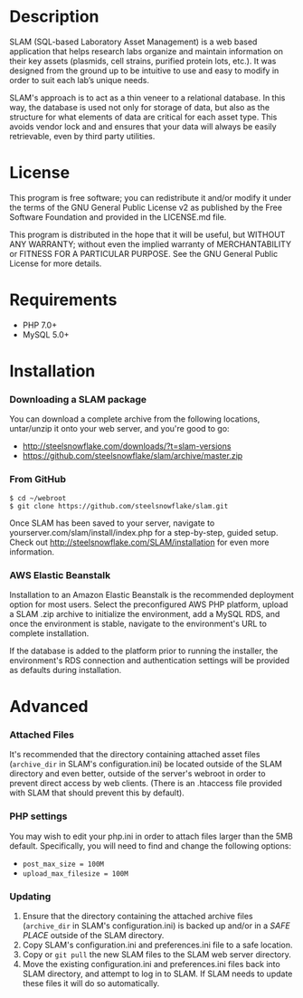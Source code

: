# Description

SLAM (SQL-based Laboratory Asset Management) is a web based application that helps research labs organize and maintain information on their key assets (plasmids, cell strains, purified protein lots, etc.). It was designed from the ground up to be intuitive to use and easy to modify in order to suit each lab’s unique needs.

SLAM's approach is to act as a thin veneer to a relational database. In this way, the database is used not only for storage of data, but also as the structure for what elements of data are critical for each asset type. This avoids vendor lock and and ensures that your data will always be easily retrievable, even by third party utilities.

# License

This program is free software; you can redistribute it and/or modify it under the terms of the GNU General Public License v2 as published by the Free Software Foundation and provided in the LICENSE.md file.

This program is distributed in the hope that it will be useful, but WITHOUT ANY WARRANTY; without even the implied warranty of MERCHANTABILITY or FITNESS FOR A PARTICULAR PURPOSE. See the GNU General Public License for more details.

# Requirements

* PHP 7.0+
* MySQL 5.0+

# Installation

### Downloading a SLAM package

You can download a complete archive from the following locations, untar/unzip it onto your web server, and you're good to go:

* http://steelsnowflake.com/downloads/?t=slam-versions
* https://github.com/steelsnowflake/slam/archive/master.zip

### From GitHub

```
$ cd ~/webroot
$ git clone https://github.com/steelsnowflake/slam.git
```

Once SLAM has been saved to your server, navigate to yourserver.com/slam/install/index.php for a step-by-step, guided setup. Check out http://steelsnowflake.com/SLAM/installation for even more information.

### AWS Elastic Beanstalk

Installation to an Amazon Elastic Beanstalk is the recommended deployment option for most users. Select the preconfigured AWS PHP platform, upload a SLAM .zip archive to initialize the environment, add a MySQL RDS, and once the environment is stable, navigate to the environment's URL to complete installation.

If the database is added to the platform prior to running the installer, the environment's RDS connection and authentication settings will be provided as defaults during installation.

# Advanced

### Attached Files

It's recommended that the directory containing attached asset files (`archive_dir` in SLAM's configuration.ini) be located outside of the SLAM directory and even better, outside of the server's webroot in order to prevent direct access by web clients. (There is an .htaccess file provided with SLAM that should prevent this by default).

### PHP settings

You may wish to edit your php.ini in order to attach files larger than the 5MB default. Specifically, you will need to find and change the following options:

* `post_max_size = 100M`
* `upload_max_filesize = 100M`

### Updating

1. Ensure that the directory containing the attached archive files (`archive_dir` in SLAM's configuration.ini) is backed up and/or in a *SAFE PLACE* outside of the SLAM directory.
1. Copy SLAM's configuration.ini and preferences.ini file to a safe location.
1. Copy or `git pull` the new SLAM files to the SLAM web server directory.
1. Move the existing configuration.ini and preferences.ini files back into SLAM directory, and attempt to log in to SLAM. If SLAM needs to update these files it will do so automatically.






